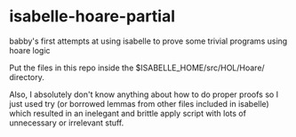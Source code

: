 # isabelle-hoare-partial
babby's first attempts at using isabelle to prove some trivial programs using hoare logic 

Put the files in this repo inside the $ISABELLE_HOME/src/HOL/Hoare/ directory. 

Also, I absolutely don't know anything about how to do proper proofs so I just used try (or borrowed lemmas from other files included in isabelle) which resulted in an inelegant and brittle apply script with lots of unnecessary or irrelevant stuff. 
